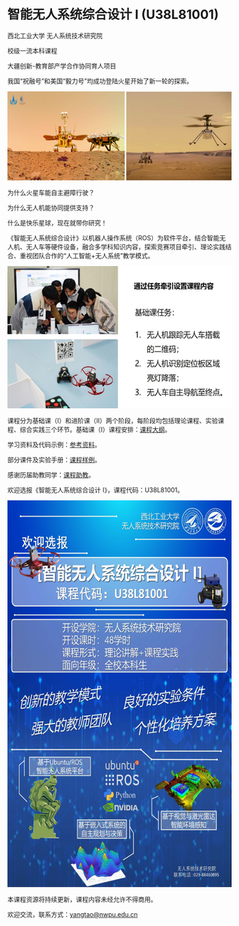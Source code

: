 # 智能无人系统综合设计 I (U38L81001)
西北工业大学 无人系统技术研究院

校级一流本科课程

大疆创新-教育部产学合作协同育人项目

我国“祝融号”和美国“毅力号”均成功登陆火星开始了新一轮的探索。

<div align=left><img src="https://github.com/cavayangtao/npurobocourse/blob/main/fig/mars.png" width="600" height="200"/></div>

为什么火星车能自主避障行驶？

为什么无人机能协同提供支持？

什么是快乐星球，现在就带你研究！

《智能无人系统综合设计》以机器人操作系统（ROS）为软件平台，结合智能无人机、无人车等硬件设备，融合多学科知识内容，探索竞赛项目牵引、理论实践结合、重视团队合作的“人工智能+无人系统”教学模式。

<div align=left><img src="https://github.com/cavayangtao/npurobocourse/blob/main/fig/task.jpg" width="600" height="320"/></div>

课程分为基础课（I）和进阶课（II）两个阶段，每阶段均包括理论课程、实验课程、综合实践三个环节。基础课（I）课程安排：[课程大纲](课程大纲)。

学习资料及代码示例：[参考资料](参考资料)。

部分课件及实验手册：[课程样例](课程样例)。

感谢历届助教同学：[课程助教](课程助教)。

欢迎选报《智能无人系统综合设计 I》，课程代码：U38L81001。

<div align=left><img src="https://github.com/cavayangtao/npurobocourse/blob/main/fig/poster1.jpg" width="600" height="870"/></div>

本课程资源将持续更新，课程内容未经允许不得商用。

欢迎交流，联系方式：yangtao@nwpu.edu.cn
